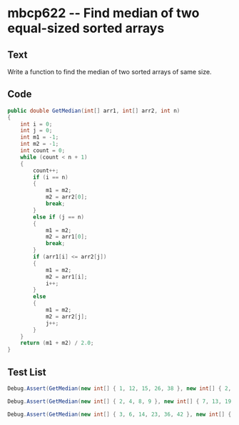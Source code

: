 # mbcp622 -- Find median of two equal-sized sorted arrays

## Text

Write a function to find the median of two sorted arrays of same size.

## Code

```csharp
public double GetMedian(int[] arr1, int[] arr2, int n)
{
    int i = 0;
    int j = 0;
    int m1 = -1;
    int m2 = -1;
    int count = 0;
    while (count < n + 1)
    {
        count++;
        if (i == n)
        {
            m1 = m2;
            m2 = arr2[0];
            break;
        }
        else if (j == n)
        {
            m1 = m2;
            m2 = arr1[0];
            break;
        }
        if (arr1[i] <= arr2[j])
        {
            m1 = m2;
            m2 = arr1[i];
            i++;
        }
        else
        {
            m1 = m2;
            m2 = arr2[j];
            j++;
        }
    }
    return (m1 + m2) / 2.0;
}
```

## Test List

```csharp
Debug.Assert(GetMedian(new int[] { 1, 12, 15, 26, 38 }, new int[] { 2, 13, 17, 30, 45 }, 5) == 16.0);
```

```csharp
Debug.Assert(GetMedian(new int[] { 2, 4, 8, 9 }, new int[] { 7, 13, 19, 28 }, 4) == 8.5);
```

```csharp
Debug.Assert(GetMedian(new int[] { 3, 6, 14, 23, 36, 42 }, new int[] { 2, 18, 27, 39, 49, 55 }, 6) == 25.0);
```
